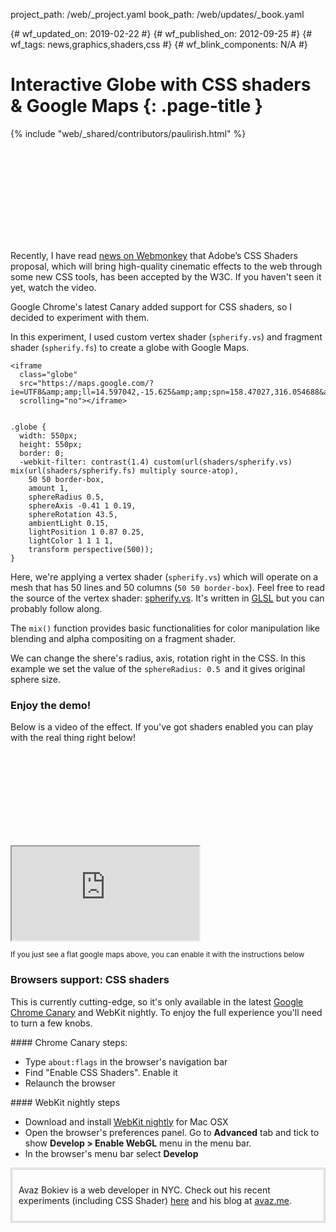 project_path: /web/_project.yaml
book_path: /web/updates/_book.yaml

{# wf_updated_on: 2019-02-22 #}
{# wf_published_on: 2012-09-25 #}
{# wf_tags: news,graphics,shaders,css #}
{# wf_blink_components: N/A #}

# Interactive Globe with CSS shaders & Google Maps {: .page-title }

{% include "web/_shared/contributors/paulirish.html" %}

<div class="video-wrapper">
  <iframe class="devsite-embedded-youtube-video" data-video-id="NZRqnohI3m4"
          data-autohide="1" data-showinfo="0" frameborder="0" allowfullscreen>
  </iframe>
</div>

Recently, I have read <a href="https://www.wired.com/2012/09/adobes-css-shaders-now-an-official-web-standard/" title="" target="_blank">news on Webmonkey</a> that Adobe’s CSS Shaders proposal, which will bring high-quality cinematic effects to the web through some new CSS tools, has been accepted by the W3C. If you haven't seen it yet, watch the video.


<!--The Web is developing so quickly, it surprises me.-->

<p>Google Chrome's latest Canary added support for CSS shaders, so I decided to experiment with them.</p>

<p>In this experiment, I used custom vertex shader (<code>spherify.vs</code>) and fragment shader (<code>spherify.fs</code>) to create a globe with Google Maps.</p>


    <iframe
      class="globe"
      src="https://maps.google.com/?ie=UTF8&amp;amp;ll=14.597042,-15.625&amp;amp;spn=158.47027,316.054688&amp;amp;t=h&amp;amp;z=2&amp;amp;output=embed"
      scrolling="no"></iframe>


    .globe {
      width: 550px;
      height: 550px;
      border: 0;
      -webkit-filter: contrast(1.4) custom(url(shaders/spherify.vs) mix(url(shaders/spherify.fs) multiply source-atop),
        50 50 border-box,
        amount 1,
        sphereRadius 0.5,
        sphereAxis -0.41 1 0.19,
        sphereRotation 43.5,
        ambientLight 0.15,
        lightPosition 1 0.87 0.25,
        lightColor 1 1 1 1,
        transform perspective(500));
    }


<p>
Here, we're applying a vertex shader (<code>spherify.vs</code>) which will operate on a mesh that has 50 lines and 50 columns (<code>50 50 border-box</code>). Feel free to read the source of the vertex shader: <a href="http://is.gd/spherifyvs">spherify.vs</a>. It's written in <a href="https://en.wikipedia.org/wiki/OpenGL_Shading_Language">GLSL</a> but you can probably follow along.
</p>
<p>The <code>mix()</code> function provides basic functionalities for color manipulation like blending and alpha compositing on a fragment shader. </p>

<p>We can change the shere's radius, axis, rotation right in the CSS. In this example we set the value of the <code>sphereRadius: 0.5 </code>and it gives original sphere size.</p>

### Enjoy the demo!

<p>Below is a video of the effect. If you've got shaders enabled you can play with the real thing right below!</p>


<div class="video-wrapper">
  <iframe class="devsite-embedded-youtube-video" data-video-id="5TG6TK2nueo"
          data-autohide="1" data-showinfo="0" frameborder="0" allowfullscreen>
  </iframe>
</div>

<iframe class="globe" src="https://maps.google.com/?ie=UTF8&amp;ll=14.597042,-15.625&amp;spn=158.47027,316.054688&amp;t=h&amp;z=2&amp;output=embed" scrolling="no"></iframe>

<p><small>If you just see a flat google maps above, you can enable it with the instructions below</small></p>

### Browsers support: CSS shaders
<p>This is currently cutting-edge, so it's only available in the latest <a href="https://www.google.com/intl/en/chrome/canary/" title="Download Google Chrome Canary" target="_blank">Google Chrome Canary</a> and WebKit nightly. To enjoy the full experience you'll need to turn a few knobs.
</p>
#### Chrome Canary steps:
<ul>
	<li>Type <code>about:flags</code> in the browser's navigation bar</li>
        <li>Find "Enable CSS Shaders". Enable it
	<li>Relaunch the browser</li>
</ul>
#### WebKit nightly steps
<ul>
	<li>Download and install <a href="https://webkit.org/build-archives/" title="Download WebKit nightly build for Mac" target="_blank">WebKit nightly</a> for Mac OSX</li>
	<li>Open the browser's preferences panel. Go to <b>Advanced</b> tab and tick to show <b>Develop > Enable WebGL</b> menu in the menu bar.</li>
	<li>In the browser's menu bar select <b>Develop </b></li>
</ul>



<aside class="bio clearfix" style="border: 3px double #CCC;
padding: 10px;">

Avaz Bokiev is a web developer in NYC. Check out his recent experiments (including CSS Shader) <a href="/web/updates/2012/09/Interactive-Globe-with-CSS-shaders-Google-Maps">here</a> and his blog at <a href="https://avaz.me/">avaz.me</a>.

</aside>

